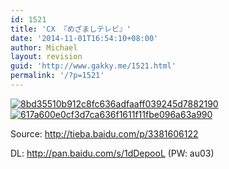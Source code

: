 ```yaml
---
id: 1521
title: 'CX 『めざましテレビ』'
date: '2014-11-01T16:54:10+08:00'
author: Michael
layout: revision
guid: 'http://www.gakky.me/1521.html'
permalink: '/?p=1521'
---
```


[![8bd35510b912c8fc636adfaaff039245d7882190](http://www.yui-aragaki.org/wp-content/uploads/2014/11/8bd35510b912c8fc636adfaaff039245d7882190.jpg)](http://www.yui-aragaki.org/wp-content/uploads/2014/11/8bd35510b912c8fc636adfaaff039245d7882190.jpg) [![617a600e0cf3d7ca636f1611f11fbe096a63a990](http://www.yui-aragaki.org/wp-content/uploads/2014/11/617a600e0cf3d7ca636f1611f11fbe096a63a990.jpg)](http://www.yui-aragaki.org/wp-content/uploads/2014/11/617a600e0cf3d7ca636f1611f11fbe096a63a990.jpg)

Source: <http://tieba.baidu.com/p/3381606122>

DL: <http://pan.baidu.com/s/1dDepooL> (PW: au03)
